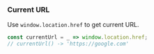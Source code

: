 ### Current URL

Use `window.location.href` to get current URL.

```js
const currentUrl = _ => window.location.href;
// currentUrl() -> 'https://google.com'
```
